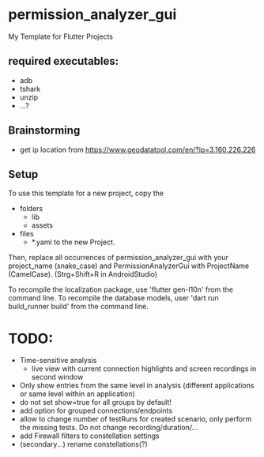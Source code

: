 # permission_analyzer_gui

My Template for Flutter Projects

## required executables:
* adb
* tshark
* unzip
* ...?
## Brainstorming
* get ip location from https://www.geodatatool.com/en/?ip=3.160.226.226

## Setup
To use this template for a new project, copy the
* folders
    * lib
    * assets
* files
  * *.yaml
to the new Project.

Then, replace all occurrences of permission_analyzer_gui with your project_name (snake_case) and PermissionAnalyzerGui with ProjectName (CamelCase). (Strg+Shift+R in AndroidStudio)


To recompile the localization package, use 'flutter gen-l10n' from the command line.
To recompile the database models, user 'dart run build_runner build' from the command line.


# TODO:
* Time-sensitive analysis
  * live view with current connection highlights and screen recordings in second window
* Only show entries from the same level in analysis (different applications or same level within an application)
* do not set show=true for all groups by default!
* add option for grouped connections/endpoints
* allow to change number of testRuns for created scenario, only perform the missing tests. Do not change recording/duration/...
* add Firewall filters to constellation settings
* (secondary...) rename constellations(?)